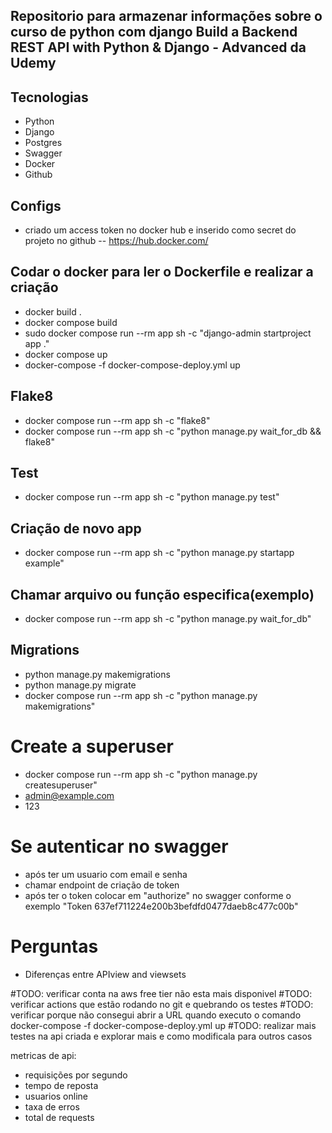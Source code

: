 ## Repositorio para armazenar informações sobre o curso de python com django Build a Backend REST API with Python & Django - Advanced da Udemy

## Tecnologias
- Python
- Django
- Postgres
- Swagger
- Docker
- Github

## Configs
- criado um access token no docker hub e inserido como secret do projeto no github
-- https://hub.docker.com/

## Codar o docker para ler o Dockerfile e realizar a criação
- docker build .
- docker compose build
- sudo docker compose run --rm app sh -c  "django-admin startproject app ."
- docker compose up
- docker-compose -f docker-compose-deploy.yml up
## Flake8
- docker compose run --rm app sh -c "flake8"
- docker compose run --rm app sh -c "python manage.py wait_for_db && flake8"
## Test
- docker compose run --rm app sh -c "python manage.py test"

## Criação de novo app
- docker compose run --rm app sh -c "python manage.py startapp example"

## Chamar arquivo ou função especifica(exemplo)
- docker compose run --rm app sh -c "python manage.py wait_for_db"

## Migrations
- python manage.py makemigrations
- python manage.py migrate
- docker compose run --rm app sh -c "python manage.py makemigrations"

# Create a superuser
- docker compose run --rm app sh -c "python manage.py createsuperuser"
- admin@example.com
- 123

# Se autenticar no swagger
- após ter um usuario com email e senha
- chamar endpoint de criação de token
- após ter o token colocar em "authorize" no swagger conforme o exemplo "Token 637ef711224e200b3befdfd0477daeb8c477c00b"


# Perguntas
 - Diferenças entre APIview and viewsets


#TODO: verificar conta na aws free tier não esta mais disponivel
#TODO: verificar actions que estão rodando no git e quebrando os testes
#TODO: verificar porque não consegui abrir a URL quando executo o comando docker-compose -f docker-compose-deploy.yml up
#TODO: realizar mais testes na api criada e explorar mais e como modificala para outros casos

metricas de api:
- requisições por segundo
- tempo de reposta
- usuarios online
- taxa de erros
- total de requests